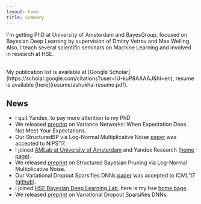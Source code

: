 ```yaml
---
layout: home
title: Summary
---
```


I'm getting PhD at University of Amsterdam and BayesGroup, focused on Bayesian Deep Learning by supervision of Dmitry Vetrov and Max Welling.
Also, I teach several scientific seminars on Machine Learning and involved in research at HSE. 

<br />
My publication list is available at [Google Scholar](https://scholar.google.com/citations?user=IU-kuP8AAAAJ&hl=en), resume is available [here](resume/ashukha-resume.pdf).
 
## News 
- I quit Yandex, to pay more attention to my PhD
- We released [preprint](https://arxiv.org/abs/1803.03764) on Variance Networks: When Expectation Does Not Meet Your Expectations.
- Our StructuredBP via Log-Normal Multiplicative Noise [paper](https://arxiv.org/abs/1705.07283) was accepted to NIPS’17.
- I joined [AMLab at University of Amsterdam](http://amlab.science.uva.nl/people/) and Yandex Research ([home page](https://research.yandex.com/lib/people/609475)). 
- We released [preprint](https://arxiv.org/abs/1705.07283) on Structured Bayesian Pruning via Log-Normal Multiplicative Noise.
- Our Variational Dropout Sparsifies DNNs [paper](https://arxiv.org/abs/1701.05369) was accepted to ICML’17 ([github](https://github.com/ars-ashuha/variational-dropout-sparsifies-dnn)).
- I joined [HSE Bayesian Deep Learning Lab](https://cs.hse.ru/en/big-data/bayeslab), here is my hse [home page](https://www.hse.ru/en/org/persons/204848606).
- We released [preprint](https://arxiv.org/abs/1701.05369) on Variational Dropout Sparsifies DNNs.
